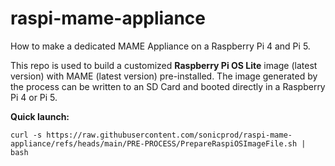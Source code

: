 # raspi-mame-appliance
How to make a dedicated MAME Appliance on a Raspberry Pi 4 and Pi 5.

This repo is used to build a customized **Raspberry Pi OS Lite** image (latest version) with MAME (latest version) pre-installed. The image generated by the process can be written to an SD Card and booted directly in a Raspberry Pi 4 or Pi 5.

**Quick launch:**

`curl -s https://raw.githubusercontent.com/sonicprod/raspi-mame-appliance/refs/heads/main/PRE-PROCESS/PrepareRaspiOSImageFile.sh | bash`
